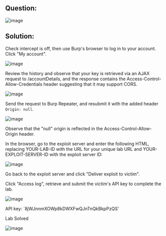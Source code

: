 ## Question:

![image](https://github.com/Nifalnasar/Portswigger-Labs/assets/141356053/512fb976-d429-4c90-959d-18ea6b101c7b)

## Solution:

Check intercept is off, then use Burp's browser to log in to your account. Click "My account".

![image](https://github.com/Nifalnasar/Portswigger-Labs/assets/141356053/c72e6f7e-7501-4fbf-96a6-ab5b8d0a975d)

Review the history and observe that your key is retrieved via an AJAX request to /accountDetails, and the response contains the Access-Control-Allow-Credentials header suggesting that it may support CORS.

![image](https://github.com/Nifalnasar/Portswigger-Labs/assets/141356053/cffc6110-75c0-49f9-b9da-8783a5a8aa94)

Send the request to Burp Repeater, and resubmit it with the added header `Origin: null`.

![image](https://github.com/Nifalnasar/Portswigger-Labs/assets/141356053/a54d7df8-257d-4988-a0e5-0c0aa07858c7)

Observe that the "null" origin is reflected in the Access-Control-Allow-Origin header.

In the browser, go to the exploit server and enter the following HTML, replacing YOUR-LAB-ID with the URL for your unique lab URL and YOUR-EXPLOIT-SERVER-ID with the exploit server ID:

![image](https://github.com/Nifalnasar/Portswigger-Labs/assets/141356053/4d511888-626f-42bb-9781-d093fef8794c)

Go back to the exploit server and click "Deliver exploit to victim".

Click "Access log", retrieve and submit the victim's API key to complete the lab.

![image](https://github.com/Nifalnasar/Portswigger-Labs/assets/141356053/319b11b2-1eb9-442e-8577-b7b6f38e85a9)

API key: `8jWJnnmXOWp8kDWXFwQJnTnQkBkpPzQS'

Lab Solved

![image](https://github.com/Nifalnasar/Portswigger-Labs/assets/141356053/1af06484-4be9-46d3-9f45-200692b1c8a8)




